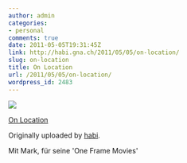 ```yaml
---
author: admin
categories:
- personal
comments: true
date: 2011-05-05T19:31:45Z
link: http://habi.gna.ch/2011/05/05/on-location/
slug: on-location
title: On Location
url: /2011/05/05/on-location/
wordpress_id: 2483
---
```


[![](http://farm6.static.flickr.com/5184/5690766305_b6c2afb604_m.jpg)](http://www.flickr.com/photos/habi/5690766305/)
   

 
  [On Location](http://www.flickr.com/photos/habi/5690766305/)
    

  Originally uploaded by [habi](http://www.flickr.com/photos/habi/).
 



Mit Mark, für seine 'One Frame Movies'
  

